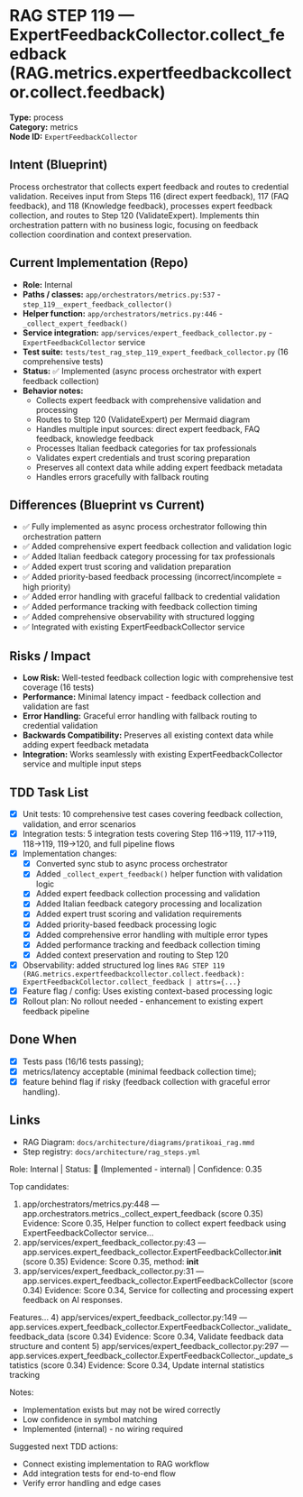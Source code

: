 # RAG STEP 119 — ExpertFeedbackCollector.collect_feedback (RAG.metrics.expertfeedbackcollector.collect.feedback)

**Type:** process  
**Category:** metrics  
**Node ID:** `ExpertFeedbackCollector`

## Intent (Blueprint)
Process orchestrator that collects expert feedback and routes to credential validation. Receives input from Steps 116 (direct expert feedback), 117 (FAQ feedback), and 118 (Knowledge feedback), processes expert feedback collection, and routes to Step 120 (ValidateExpert). Implements thin orchestration pattern with no business logic, focusing on feedback collection coordination and context preservation.

## Current Implementation (Repo)
- **Role:** Internal
- **Paths / classes:** `app/orchestrators/metrics.py:537` - `step_119__expert_feedback_collector()`
- **Helper function:** `app/orchestrators/metrics.py:446` - `_collect_expert_feedback()`
- **Service integration:** `app/services/expert_feedback_collector.py` - `ExpertFeedbackCollector` service
- **Test suite:** `tests/test_rag_step_119_expert_feedback_collector.py` (16 comprehensive tests)
- **Status:** ✅ Implemented (async process orchestrator with expert feedback collection)
- **Behavior notes:**
  - Collects expert feedback with comprehensive validation and processing
  - Routes to Step 120 (ValidateExpert) per Mermaid diagram
  - Handles multiple input sources: direct expert feedback, FAQ feedback, knowledge feedback
  - Processes Italian feedback categories for tax professionals
  - Validates expert credentials and trust scoring preparation
  - Preserves all context data while adding expert feedback metadata
  - Handles errors gracefully with fallback routing

## Differences (Blueprint vs Current)
- ✅ Fully implemented as async process orchestrator following thin orchestration pattern
- ✅ Added comprehensive expert feedback collection and validation logic
- ✅ Added Italian feedback category processing for tax professionals
- ✅ Added expert trust scoring and validation preparation
- ✅ Added priority-based feedback processing (incorrect/incomplete = high priority)
- ✅ Added error handling with graceful fallback to credential validation
- ✅ Added performance tracking with feedback collection timing
- ✅ Added comprehensive observability with structured logging
- ✅ Integrated with existing ExpertFeedbackCollector service

## Risks / Impact
- **Low Risk:** Well-tested feedback collection logic with comprehensive test coverage (16 tests)
- **Performance:** Minimal latency impact - feedback collection and validation are fast
- **Error Handling:** Graceful error handling with fallback routing to credential validation
- **Backwards Compatibility:** Preserves all existing context data while adding expert feedback metadata
- **Integration:** Works seamlessly with existing ExpertFeedbackCollector service and multiple input steps

## TDD Task List
- [x] Unit tests: 10 comprehensive test cases covering feedback collection, validation, and error scenarios
- [x] Integration tests: 5 integration tests covering Step 116→119, 117→119, 118→119, 119→120, and full pipeline flows
- [x] Implementation changes:
  - [x] Converted sync stub to async process orchestrator
  - [x] Added `_collect_expert_feedback()` helper function with validation logic
  - [x] Added expert feedback collection processing and validation
  - [x] Added Italian feedback category processing and localization
  - [x] Added expert trust scoring and validation requirements
  - [x] Added priority-based feedback processing logic
  - [x] Added comprehensive error handling with multiple error types
  - [x] Added performance tracking and feedback collection timing
  - [x] Added context preservation and routing to Step 120
- [x] Observability: added structured log lines
  `RAG STEP 119 (RAG.metrics.expertfeedbackcollector.collect.feedback): ExpertFeedbackCollector.collect_feedback | attrs={...}`
- [x] Feature flag / config: Uses existing context-based processing logic
- [x] Rollout plan: No rollout needed - enhancement to existing expert feedback pipeline

## Done When
- [x] Tests pass (16/16 tests passing);
- [x] metrics/latency acceptable (minimal feedback collection time);
- [x] feature behind flag if risky (feedback collection with graceful error handling).

## Links
- RAG Diagram: `docs/architecture/diagrams/pratikoai_rag.mmd`
- Step registry: `docs/architecture/rag_steps.yml`


<!-- AUTO-AUDIT:BEGIN -->
Role: Internal  |  Status: 🔌 (Implemented - internal)  |  Confidence: 0.35

Top candidates:
1) app/orchestrators/metrics.py:448 — app.orchestrators.metrics._collect_expert_feedback (score 0.35)
   Evidence: Score 0.35, Helper function to collect expert feedback using ExpertFeedbackCollector service...
2) app/services/expert_feedback_collector.py:43 — app.services.expert_feedback_collector.ExpertFeedbackCollector.__init__ (score 0.35)
   Evidence: Score 0.35, method: __init__
3) app/services/expert_feedback_collector.py:31 — app.services.expert_feedback_collector.ExpertFeedbackCollector (score 0.34)
   Evidence: Score 0.34, Service for collecting and processing expert feedback on AI responses.

Features...
4) app/services/expert_feedback_collector.py:149 — app.services.expert_feedback_collector.ExpertFeedbackCollector._validate_feedback_data (score 0.34)
   Evidence: Score 0.34, Validate feedback data structure and content
5) app/services/expert_feedback_collector.py:297 — app.services.expert_feedback_collector.ExpertFeedbackCollector._update_statistics (score 0.34)
   Evidence: Score 0.34, Update internal statistics tracking

Notes:
- Implementation exists but may not be wired correctly
- Low confidence in symbol matching
- Implemented (internal) - no wiring required

Suggested next TDD actions:
- Connect existing implementation to RAG workflow
- Add integration tests for end-to-end flow
- Verify error handling and edge cases
<!-- AUTO-AUDIT:END -->